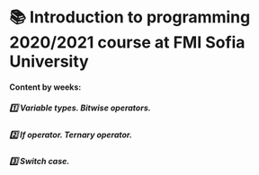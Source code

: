 # :books: Introduction to programming 2020/2021 course at FMI Sofia University 
####  Content by weeks: 
##### :one: Variable types. Bitwise operators.
##### :two: If operator. Ternary operator.
##### :three: Switch case.

